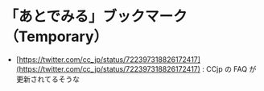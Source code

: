 # 「あとでみる」ブックマーク（Temporary）

- [https://twitter.com/cc_jp/status/722397318826172417](https://twitter.com/cc_jp/status/722397318826172417) : CCjp の FAQ が更新されてるそうな
